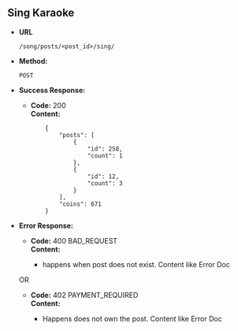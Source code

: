 **Sing Karaoke**
----

* **URL**

  `/song/posts/<post_id>/sing/`

* **Method:**
  
  `POST`

  
* **Success Response:**
  
  * **Code:** 200 <br />
    **Content:** 
    
            {
                "posts": [
                    {
                        "id": 258,
                        "count": 1
                    },
                    {
                        "id": 12,
                        "count": 3
                    }
                ],
                "coins": 671
            }
 
* **Error Response:**

  * **Code:** 400 BAD_REQUEST <br />
    **Content:** 
    
    * happens when post does not exist. Content like Error Doc

  OR

  * **Code:** 402 PAYMENT_REQUIRED <br />
    **Content:**
    
    * Happens does not own the post. Content like Error Doc
